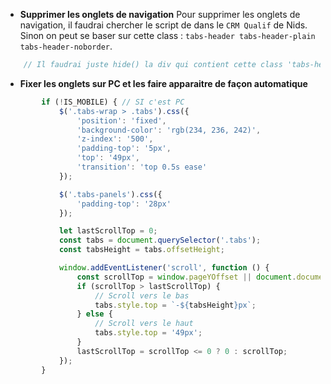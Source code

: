 - **Supprimer les onglets de navigation**
Pour supprimer les onglets de navigation, il faudrai chercher le script de dans le `CRM Qualif` de Nids.
Sinon on peut se baser sur cette class : `tabs-header tabs-header-plain tabs-header-noborder`.

```javaScript
    // Il faudrai juste hide() la div qui contient cette class 'tabs-header tabs-header-plain tabs-header-noborder'
```

- **Fixer les onglets sur PC et les faire apparaitre de façon automatique**

```javaScript
        if (!IS_MOBILE) { // SI c'est PC
            $('.tabs-wrap > .tabs').css({
                'position': 'fixed',
                'background-color': 'rgb(234, 236, 242)',
                'z-index': '500',
                'padding-top': '5px',
                'top': '49px',
                'transition': 'top 0.5s ease'
            });

            $('.tabs-panels').css({
                'padding-top': '28px'
            });

            let lastScrollTop = 0;
            const tabs = document.querySelector('.tabs');
            const tabsHeight = tabs.offsetHeight;

            window.addEventListener('scroll', function () {
                const scrollTop = window.pageYOffset || document.documentElement.scrollTop;
                if (scrollTop > lastScrollTop) {
                    // Scroll vers le bas
                    tabs.style.top = `-${tabsHeight}px`;
                } else {
                    // Scroll vers le haut
                    tabs.style.top = '49px';
                }
                lastScrollTop = scrollTop <= 0 ? 0 : scrollTop;
            });
        } 
```